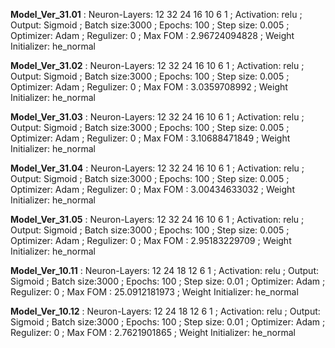 
 
 **Model_Ver_31.01** : Neuron-Layers: 12 32 24 16 10 6 1 ; Activation: relu ; Output: Sigmoid ; Batch size:3000 ; Epochs: 100 ; Step size: 0.005 ; Optimizer: Adam ; Regulizer: 0 ; Max FOM : 2.96724094828 ; Weight Initializer: he_normal   
 
 
 **Model_Ver_31.02** : Neuron-Layers: 12 32 24 16 10 6 1 ; Activation: relu ; Output: Sigmoid ; Batch size:3000 ; Epochs: 100 ; Step size: 0.005 ; Optimizer: Adam ; Regulizer: 0 ; Max FOM : 3.0359708992 ; Weight Initializer: he_normal   
 
 
 **Model_Ver_31.03** : Neuron-Layers: 12 32 24 16 10 6 1 ; Activation: relu ; Output: Sigmoid ; Batch size:3000 ; Epochs: 100 ; Step size: 0.005 ; Optimizer: Adam ; Regulizer: 0 ; Max FOM : 3.10688471849 ; Weight Initializer: he_normal   
 
 
 **Model_Ver_31.04** : Neuron-Layers: 12 32 24 16 10 6 1 ; Activation: relu ; Output: Sigmoid ; Batch size:3000 ; Epochs: 100 ; Step size: 0.005 ; Optimizer: Adam ; Regulizer: 0 ; Max FOM : 3.00434633032 ; Weight Initializer: he_normal   
 
 
 **Model_Ver_31.05** : Neuron-Layers: 12 32 24 16 10 6 1 ; Activation: relu ; Output: Sigmoid ; Batch size:3000 ; Epochs: 100 ; Step size: 0.005 ; Optimizer: Adam ; Regulizer: 0 ; Max FOM : 2.95183229709 ; Weight Initializer: he_normal   
 
 
 **Model_Ver_10.11** : Neuron-Layers: 12 24 18 12 6 1 ; Activation: relu ; Output: Sigmoid ; Batch size:3000 ; Epochs: 100 ; Step size: 0.01 ; Optimizer: Adam ; Regulizer: 0 ; Max FOM : 25.0912181973 ; Weight Initializer: he_normal   
 
 
 **Model_Ver_10.12** : Neuron-Layers: 12 24 18 12 6 1 ; Activation: relu ; Output: Sigmoid ; Batch size:3000 ; Epochs: 100 ; Step size: 0.01 ; Optimizer: Adam ; Regulizer: 0 ; Max FOM : 2.7621901865 ; Weight Initializer: he_normal   
 